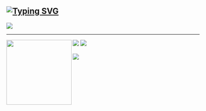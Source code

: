 <!--
**swxctx/swxctx** is a ✨ _special_ ✨ repository because its `README.md` (this file) appears on your GitHub profile.

Here are some ideas to get you started:

- 🔭 I’m currently working on ...
- 🌱 I’m currently learning ...
- 👯 I’m looking to collaborate on ...
- 🤔 I’m looking for help with ...
- 💬 Ask me about ...
- 📫 How to reach me: ...
- 😄 Pronouns: ...
- ⚡ Fun fact: ...
-->
[![Typing SVG](https://readme-typing-svg.demolab.com?font=Fira+Code&pause=1000&width=435&lines=Swxctx)](https://git.io/typing-svg)
---
<img src="https://github-profile-trophy.vercel.app/?username=swxctx&column=6"/>

---

<div>
  <img height="170" align="left" src="https://github-readme-stats.vercel.app/api?username=swxctx&count_private=true&include_all_commits=true" />
  <img src="https://github-readme-stats.vercel.app/api/top-langs/?username=swxctx&layout=compact" />
  <img src="https://metrics.lecoq.io/swxctx?template=classic&config.timezone=Asia%2FShanghai">
</div>

<br/>

<div align="left"> 
  <img src="https://stats.justsong.cn/api/csdn?id=qq_28796345">
</div>
